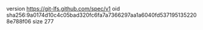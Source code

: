 version https://git-lfs.github.com/spec/v1
oid sha256:9a0174d10c4c05bad320fc6fa7a7366297aa1a6040fd5371951352208e788f06
size 277
